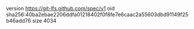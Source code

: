 version https://git-lfs.github.com/spec/v1
oid sha256:40ba2ebae2206ddfa01218402f0f8fe7e6caac2a55603dbd91149f25b46add76
size 4034
